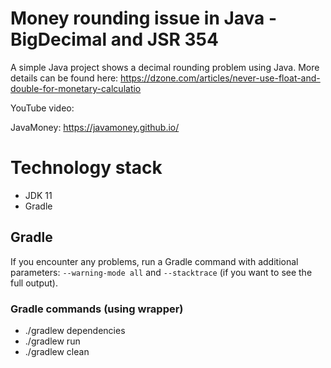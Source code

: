 # Money rounding issue in Java - BigDecimal and JSR 354
A simple Java project shows a decimal rounding problem using Java. More details can be found here: https://dzone.com/articles/never-use-float-and-double-for-monetary-calculatio

YouTube video: 

JavaMoney: https://javamoney.github.io/

# Technology stack
- JDK 11
- Gradle

## Gradle
If you encounter any problems, run a Gradle command with additional parameters: `--warning-mode all` and `--stacktrace` (if you want to see the full output).

### Gradle commands (using wrapper)
- ./gradlew dependencies
- ./gradlew run
- ./gradlew clean
